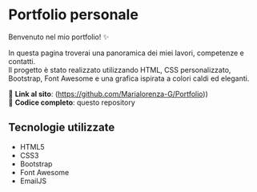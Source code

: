 # Portfolio personale

Benvenuto nel mio portfolio! ✨

In questa pagina troverai una panoramica dei miei lavori, competenze e contatti.  
Il progetto è stato realizzato utilizzando HTML, CSS personalizzato, Bootstrap, Font Awesome e una grafica ispirata a colori caldi ed eleganti.

🔗 **Link al sito**: (https://github.com/Marialorenza-G/Portfolio))  
📁 **Codice completo**: questo repository

## Tecnologie utilizzate
- HTML5
- CSS3
- Bootstrap
- Font Awesome
- EmailJS

